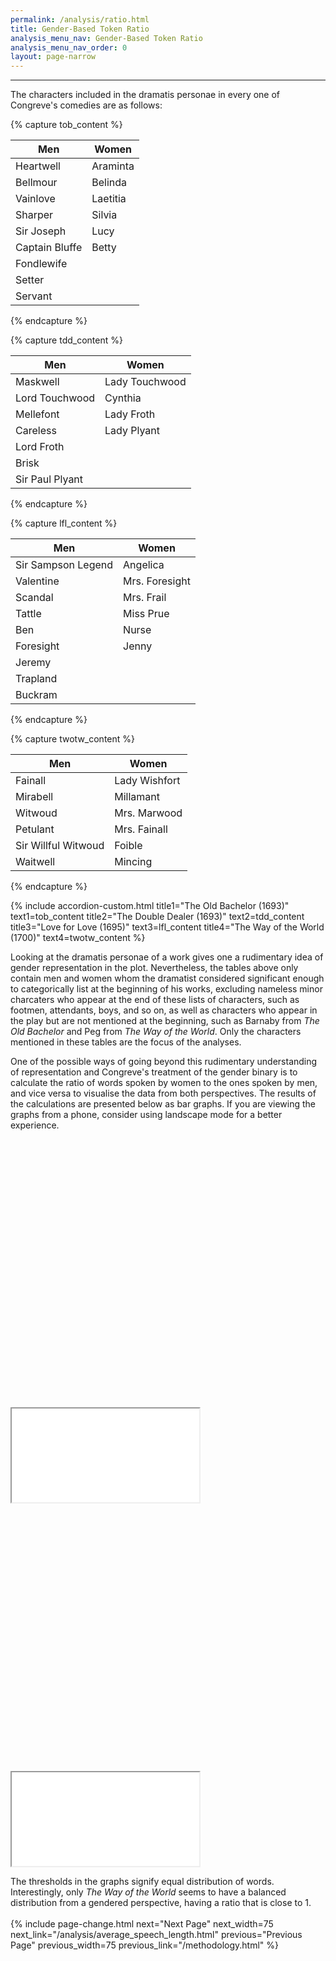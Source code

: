 ```yaml
---
permalink: /analysis/ratio.html
title: Gender-Based Token Ratio
analysis_menu_nav: Gender-Based Token Ratio
analysis_menu_nav_order: 0
layout: page-narrow
---
```


<hr/>
The characters included in the dramatis personae in every one of Congreve's comedies are as follows:

{% capture tob_content %}
<table class="table table-striped">
  <thead>
    <tr>
      <th>Men</th>
      <th>Women</th>
    </tr>
  </thead>
  <tbody>
    <tr>
      <td>Heartwell</td>
      <td>Araminta</td>
    </tr>
    <tr>
      <td>Bellmour</td>
      <td>Belinda</td>
    </tr>
    <tr>
      <td>Vainlove</td>
      <td>Laetitia</td>
    </tr>
    <tr>
      <td>Sharper</td>
      <td>Silvia</td>
    </tr>
    <tr>
      <td>Sir Joseph</td>
      <td>Lucy</td>
    </tr>
    <tr>
      <td>Captain Bluffe</td>
      <td>Betty</td>
    </tr>
    <tr>
      <td>Fondlewife</td>
      <td></td>
    </tr>
    <tr>
      <td>Setter</td>
      <td></td>
    </tr>
    <tr>
      <td>Servant</td>
      <td></td>
    </tr>
  </tbody>
</table>
{% endcapture %}

{% capture tdd_content %}
<table class="table table-striped">
  <thead>
    <tr>
      <th>Men</th>
      <th>Women</th>
    </tr>
  </thead>
  <tbody>
    <tr>
      <td>Maskwell</td>
      <td>Lady Touchwood</td>
    </tr>
    <tr>
      <td>Lord Touchwood</td>
      <td>Cynthia</td>
    </tr>
    <tr>
      <td>Mellefont</td>
      <td>Lady Froth</td>
    </tr>
    <tr>
      <td>Careless</td>
      <td>Lady Plyant</td>
    </tr>
    <tr>
      <td>Lord Froth</td>
      <td></td>
    </tr>
    <tr>
      <td>Brisk</td>
      <td></td>
    </tr>
    <tr>
      <td>Sir Paul Plyant</td>
      <td></td>
    </tr>
  </tbody>
</table>
{% endcapture %}

{% capture lfl_content %}
<table class="table table-striped">
  <thead>
    <tr>
      <th>Men</th>
      <th>Women</th>
    </tr>
  </thead>
  <tbody>
    <tr>
      <td>Sir Sampson Legend</td>
      <td>Angelica</td>
    </tr>
    <tr>
      <td>Valentine</td>
      <td>Mrs. Foresight</td>
    </tr>
    <tr>
      <td>Scandal</td>
      <td>Mrs. Frail</td>
    </tr>
    <tr>
      <td>Tattle</td>
      <td>Miss Prue</td>
    </tr>
    <tr>
      <td>Ben</td>
      <td>Nurse</td>
    </tr>
    <tr>
      <td>Foresight</td>
      <td>Jenny</td>
    </tr>
    <tr>
      <td>Jeremy</td>
      <td></td>
    </tr>
    <tr>
      <td>Trapland</td>
      <td></td>
    </tr>
    <tr>
      <td>Buckram</td>
      <td></td>
    </tr>
  </tbody>
</table>
{% endcapture %}

{% capture twotw_content %}
<table class="table table-striped">
  <thead>
    <tr>
      <th>Men</th>
      <th>Women</th>
    </tr>
  </thead>
  <tbody>
    <tr>
      <td>Fainall</td>
      <td>Lady Wishfort</td>
    </tr>
    <tr>
      <td>Mirabell</td>
      <td>Millamant</td>
    </tr>
    <tr>
      <td>Witwoud</td>
      <td>Mrs. Marwood</td>
    </tr>
    <tr>
      <td>Petulant</td>
      <td>Mrs. Fainall</td>
    </tr>
    <tr>
      <td>Sir Willful Witwoud</td>
      <td>Foible</td>
    </tr>
    <tr>
      <td>Waitwell</td>
      <td>Mincing</td>
    </tr>
  </tbody>
</table>
{% endcapture %}

{% include accordion-custom.html title1="The Old Bachelor (1693)" text1=tob_content title2="The Double Dealer (1693)" text2=tdd_content title3="Love for Love (1695)" text3=lfl_content title4="The Way of the World (1700)" text4=twotw_content %}

Looking at the dramatis personae of a work gives one a rudimentary idea of gender representation in the plot. Nevertheless, the tables above only contain men and women whom the dramatist considered significant enough to categorically list at the beginning of his works, excluding nameless minor charcaters who appear at the end of these lists of characters, such as footmen, attendants, boys, and so on, as well as characters who appear in the play but are not mentioned at the beginning, such as Barnaby from *The Old Bachelor* and Peg from *The Way of the World*. Only the characters mentioned in these tables are the focus of the analyses.

One of the possible ways of going beyond this rudimentary understanding of representation and Congreve's treatment of the gender binary is to calculate the ratio of words spoken by women to the ones spoken by men, and vice versa to visualise the data from both perspectives. The results of the calculations are presented below as bar graphs. If you are viewing the graphs from a phone, consider using landscape mode for a better experience.

<div class="container-responsive-iframe" style="padding-top: 85%">
    <iframe class="responsive-iframe" src="../data-visualisation/ratio/women-to-men.html"></iframe> 
</div>

<div class="container-responsive-iframe" style="padding-top: 85%">
    <iframe class="responsive-iframe" src="../data-visualisation/ratio/men-to-women.html"></iframe> 
</div>

The thresholds in the graphs signify equal distribution of words. Interestingly, only *The Way of the World* seems to have a balanced distribution from a gendered perspective, having a ratio that is close to 1.
<br/>
<br/>
{% include page-change.html next="Next Page" next_width=75 next_link="/analysis/average_speech_length.html" previous="Previous Page" previous_width=75 previous_link="/methodology.html" %}

